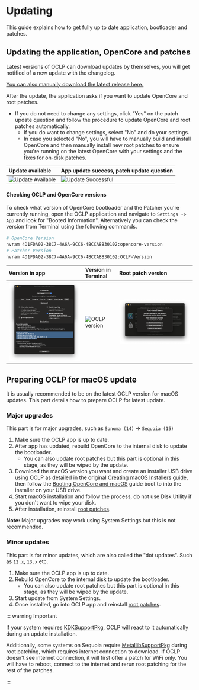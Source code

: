 # Updating

This guide explains how to get fully up to date application, bootloader and patches.

## Updating the application, OpenCore and patches

Latest versions of OCLP can download updates by themselves, you will get notified of a new update with the changelog.

[You can also manually download the latest release here.](https://github.com/dortania/OpenCore-Legacy-Patcher/releases)

After the update, the application asks if you want to update OpenCore and root patches. 

* If you do not need to change any settings, click "Yes" on the patch update question and follow the procedure to update OpenCore and root patches automatically.
   * If you do want to change settings, select "No" and do your settings.
   * In case you selected "No", you will have to manually build and install OpenCore and then manually install new root patches to ensure you're running on the latest OpenCore with your settings and the fixes for on-disk patches. 


| Update available | App update success, patch update question |
| :--- | :--- |
| <img src="./images/OCLP_Update_Available.png" alt="Update Available" width="500" /> | <img src="./images/OCLP_Update_Successful.png" alt="Update Successful" width="400" /> | 


#### Checking OCLP and OpenCore versions

To check what version of OpenCore bootloader and the Patcher you're currently running, open the OCLP application and navigate to `Settings -> App` and look for "Booted Information". Alternatively you can check the version from Terminal using the following commands.

```bash
# OpenCore Version
nvram 4D1FDA02-38C7-4A6A-9CC6-4BCCA8B30102:opencore-version
# Patcher Version
nvram 4D1FDA02-38C7-4A6A-9CC6-4BCCA8B30102:OCLP-Version
```


| Version in app | Version in Terminal |  Root patch version |
| :--- | :--- | :--- |
| <img src="./images/OCLP_Booted_Version.png" alt="Build start" width="600" /> | <img src="./images/oclp-version.png" alt="OCLP version" width="900" /> | <img src="./images/OCLP_Root_Patch_Version.png" alt="Root Patch Version" width="600" /> |


## Preparing OCLP for macOS update

It is usually recommended to be on the latest OCLP version for macOS updates. This part details how to prepare OCLP for latest update.

### Major upgrades 

This part is for major upgrades, such as `Sonoma (14)` -> `Sequoia (15)`

1. Make sure the OCLP app is up to date. 
2. After app has updated, rebuild OpenCore to the internal disk to update the bootloader. 
   * You can also update root patches but this part is optional in this stage, as they will be wiped by the update.
2. Download the macOS version you want and create an installer USB drive using OCLP as detailed in the original [Creating macOS Installers](https://dortania.github.io/OpenCore-Legacy-Patcher/INSTALLER.html) guide, then follow the [Booting OpenCore and macOS](https://dortania.github.io/OpenCore-Legacy-Patcher/BOOT.html) guide boot to into the installer on your USB drive.
3. Start macOS installation and follow the process, do not use Disk Utility if you don't want to wipe your disk.
4. After installation, reinstall [root patches](https://dortania.github.io/OpenCore-Legacy-Patcher/POST-INSTALL.html#applying-post-install-volume-patches).

**Note:** Major upgrades may work using System Settings but this is not recommended.

### Minor updates

This part is for minor updates, which are also called the "dot updates". Such as `12.x`, `13.x` etc.

1. Make sure the OCLP app is up to date. 
2. Rebuild OpenCore to the internal disk to update the bootloader. 
   * You can also update root patches but this part is optional in this stage, as they will be wiped by the update.
3. Start update from System Settings.
4. Once installed, go into OCLP app and reinstall [root patches](https://dortania.github.io/OpenCore-Legacy-Patcher/POST-INSTALL.html#applying-post-install-volume-patches).

::: warning Important

If your system requires [KDKSupportPkg](https://dortania.github.io/OpenCore-Legacy-Patcher/POST-INSTALL.html#kdk-kernel-debug-kit), OCLP will react to it automatically during an update installation. 

Additionally, some systems on Sequoia require [MetallibSupportPkg](https://dortania.github.io/OpenCore-Legacy-Patcher/POST-INSTALL.html#metallibsupportpkg) during root patching, which requires internet connection to download. If OCLP doesn't see internet connection, it will first offer a patch for WiFi only. You will have to reboot, connect to the internet and rerun root patching for the rest of the patches.


:::

